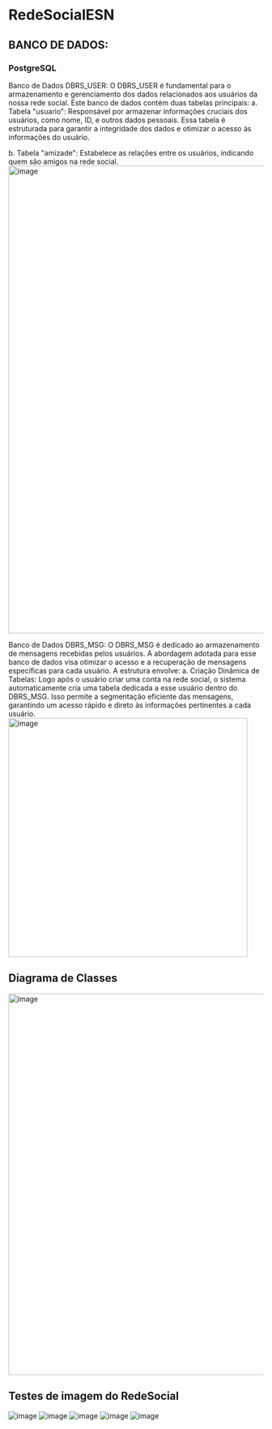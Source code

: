 # RedeSocialESN



## BANCO DE DADOS:

### PostgreSQL

Banco de Dados DBRS_USER:
O DBRS_USER é fundamental para o armazenamento e gerenciamento dos dados relacionados aos usuários da nossa rede social. Este banco de dados contém duas tabelas principais:
a. Tabela "usuario": Responsável por armazenar informações cruciais dos usuários, como nome, ID, e outros dados pessoais. Essa tabela é estruturada para garantir a integridade dos dados e otimizar o acesso às informações do usuário.

b. Tabela "amizade": Estabelece as relações entre os usuários, indicando quem são amigos na rede social.
<img width="923" alt="image" src="https://github.com/NatanaelPimenta/RedeSocialN/assets/143766182/e9d6f286-e44e-4b3c-ada1-4b6c60b84397">

Banco de Dados DBRS_MSG:
O DBRS_MSG é dedicado ao armazenamento de mensagens recebidas pelos usuários. A abordagem adotada para esse banco de dados visa otimizar o acesso e a recuperação de mensagens específicas para cada usuário. A estrutura envolve:
a. Criação Dinâmica de Tabelas: Logo após o usuário criar uma conta na rede social, o sistema automaticamente cria uma tabela dedicada a esse usuário dentro do DBRS_MSG. Isso permite a segmentação eficiente das mensagens, garantindo um acesso rápido e direto às informações pertinentes a cada usuário.
<img width="472" alt="image" src="https://github.com/NatanaelPimenta/RedeSocialN/assets/143766182/b32a9a15-6957-4b8d-a3fd-fd7e32255cd7">




## Diagrama de Classes
<img width="753" alt="image" src="https://github.com/NatanaelPimenta/RedeSocialN/assets/143766182/cc1c46cc-5005-4998-888a-8520ab2574ac">

## Testes de imagem do RedeSocial

![image](https://github.com/NatanaelPimenta/RedeSocialN/assets/143766182/a5187c0c-c283-4e72-ba31-33f5b352d144)
![image](https://github.com/NatanaelPimenta/RedeSocialN/assets/143766182/f7af43ec-b424-4c4d-9750-d6dea0423dea)
![image](https://github.com/NatanaelPimenta/RedeSocialN/assets/143766182/5bde0cae-14d0-4648-8544-ead52c3d37d1)
![image](https://github.com/NatanaelPimenta/RedeSocialN/assets/143766182/52ec1fbf-7563-470f-a0b8-92fc1433d95b)
![image](https://github.com/NatanaelPimenta/RedeSocialN/assets/143766182/28b43105-d718-4c99-8dd0-feffec6312f2)











